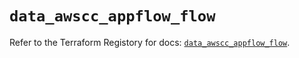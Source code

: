 # `data_awscc_appflow_flow`

Refer to the Terraform Registory for docs: [`data_awscc_appflow_flow`](https://registry.terraform.io/providers/hashicorp/awscc/0.70.0/docs/data-sources/appflow_flow).
